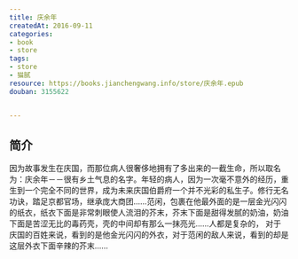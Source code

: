 ```yaml
---
title: 庆余年
createdAt: 2016-09-11
categories: 
- book
- store
tags: 
- store
- 猫腻
resource: https://books.jianchengwang.info/store/庆余年.epub
douban: 3155622


---
```


## 简介

因为故事发生在庆国，而那位病人很奢侈地拥有了多出来的一截生命，所以取名为：庆余年－－很有乡土气息的名字。年轻的病人，因为一次毫不意外的经历，重生到一个完全不同的世界，成为未来庆国伯爵府一个并不光彩的私生子。修行无名功诀，踏足京都官场，继承庞大商团……范闲，包裹在他最外面的是一层金光闪闪的纸衣，纸衣下面是非常刺眼使人流泪的芥末，芥末下面是甜得发腻的奶油，奶油下面是苦涩无比的毒药壳，壳的中间却有那么一抹亮光……人都是复杂的， 对于庆国的百姓来说，看到的是他金光闪闪的外衣，对于范闲的敌人来说，看到的却是这层外衣下面辛辣的芥末……

